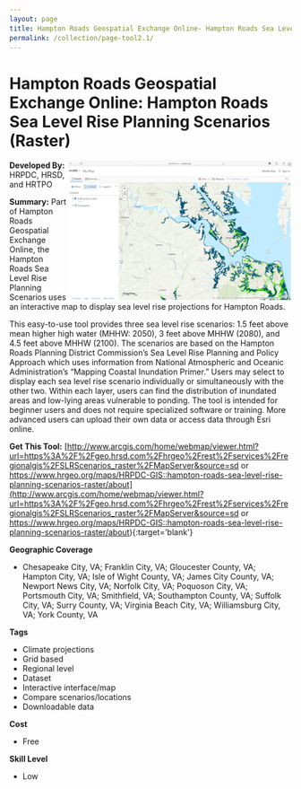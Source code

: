 ```yaml
---
layout: page
title: Hampton Roads Geospatial Exchange Online- Hampton Roads Sea Level Rise Planning Scenarios (Raster)
permalink: /collection/page-tool2.1/
---
```

# Hampton Roads Geospatial Exchange Online: Hampton Roads Sea Level Rise Planning Scenarios (Raster)

<img src="/images/scaled_250_400/TOOLID_2.1_ScreenCapture-1.png" style="max-height:250px;max-width:400;" align="right"/>

**Developed By:** HRPDC, HRSD, and HRTPO

**Summary:** Part of Hampton Roads Geospatial Exchange Online, the Hampton Roads Sea Level Rise Planning Scenarios uses an interactive map to display sea level rise projections for Hampton Roads. 

This easy-to-use tool provides three sea level rise scenarios: 1.5 feet above mean higher high water (MHHW: 2050), 3 feet above MHHW (2080), and 4.5 feet above MHHW (2100). The scenarios are based on the Hampton Roads Planning District Commission’s Sea Level Rise Planning and Policy Approach which uses information from National Atmospheric and Oceanic Administration’s “Mapping Coastal Inundation Primer.” Users may select to display each sea level rise scenario individually or simultaneously with the other two. Within each layer, users can find the distribution of inundated areas and low-lying areas vulnerable to ponding. The tool is intended for beginner users and does not require specialized software or training. More advanced users can upload their own data or access data through Esri online. 

**Get This Tool:** [http://www.arcgis.com/home/webmap/viewer.html?url=https%3A%2F%2Fgeo.hrsd.com%2Fhrgeo%2Frest%2Fservices%2Fregionalgis%2FSLRScenarios_raster%2FMapServer&source=sd
or https://www.hrgeo.org/maps/HRPDC-GIS::hampton-roads-sea-level-rise-planning-scenarios-raster/about](http://www.arcgis.com/home/webmap/viewer.html?url=https%3A%2F%2Fgeo.hrsd.com%2Fhrgeo%2Frest%2Fservices%2Fregionalgis%2FSLRScenarios_raster%2FMapServer&source=sd
or https://www.hrgeo.org/maps/HRPDC-GIS::hampton-roads-sea-level-rise-planning-scenarios-raster/about){:target='blank'}

**Geographic Coverage**

* Chesapeake City, VA; Franklin City, VA; Gloucester County, VA; Hampton City, VA; Isle of Wight County, VA; James City County, VA; Newport News City, VA; Norfolk City, VA; Poquoson City, VA; Portsmouth City, VA; Smithfield, VA; Southampton County, VA; Suffolk City, VA; Surry County, VA; Virginia Beach City, VA; Williamsburg City, VA; York County, VA

**Tags**

*  Climate projections
*  Grid based
*  Regional level
*  Dataset
*  Interactive interface/map
*  Compare scenarios/locations
*  Downloadable data

**Cost**

* Free

**Skill Level**

* Low
